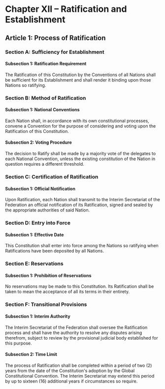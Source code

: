 # Chapter XII – Ratification and Establishment

## Article 1: Process of Ratification

### Section A: Sufficiency for Establishment

#### Subsection 1: Ratification Requirement

The Ratification of this Constitution by the Conventions of all Nations shall be sufficient for its Establishment and shall render it binding upon those Nations so ratifying.

### Section B: Method of Ratification

#### Subsection 1: National Conventions

Each Nation shall, in accordance with its own constitutional processes, convene a Convention for the purpose of considering and voting upon the Ratification of this Constitution.

#### Subsection 2: Voting Procedure

The decision to Ratify shall be made by a majority vote of the delegates to each National Convention, unless the existing constitution of the Nation in question requires a different threshold.

### Section C: Certification of Ratification

#### Subsection 1: Official Notification

Upon Ratification, each Nation shall transmit to the Interim Secretariat of the Federation an official notification of its Ratification, signed and sealed by the appropriate authorities of said Nation.

### Section D: Entry into Force

#### Subsection 1: Effective Date

This Constitution shall enter into force among the Nations so ratifying when Ratifications have been deposited by all Nations.

### Section E: Reservations

#### Subsection 1: Prohibition of Reservations

No reservations may be made to this Constitution. Its Ratification shall be taken to mean the acceptance of all its terms in their entirety.

### Section F: Transitional Provisions

#### Subsection 1: Interim Authority

The Interim Secretariat of the Federation shall oversee the Ratification process and shall have the authority to resolve any disputes arising therefrom, subject to review by the provisional judicial body established for this purpose.

#### Subsection 2: Time Limit

The process of Ratification shall be completed within a period of two (2) years from the date of the Constitution's adoption by the Global Constitutional Convention. The Interim Secretariat may extend this period by up to sixteen (16) additional years if circumstances so require.